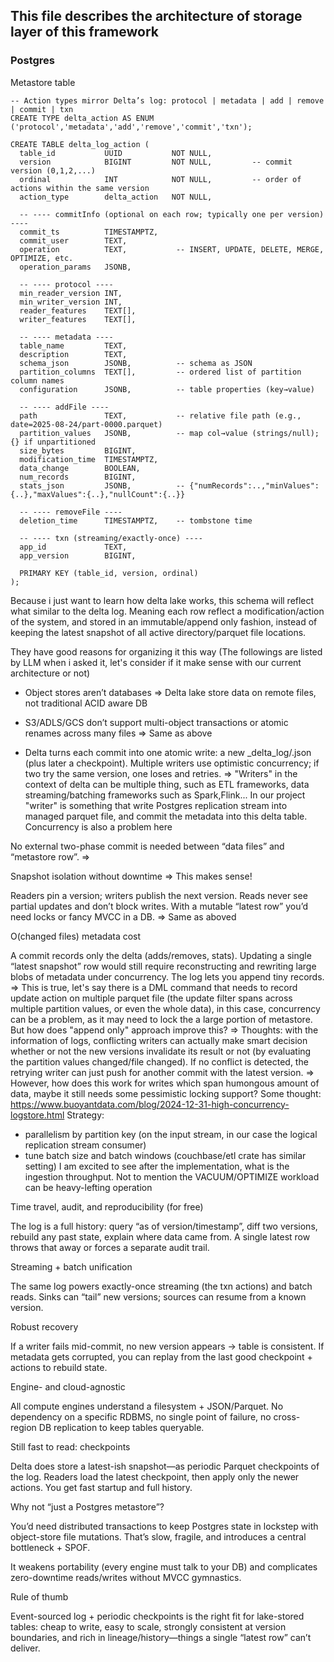 ## This file describes the architecture of storage layer of this framework

### Postgres
Metastore table
```
-- Action types mirror Delta’s log: protocol | metadata | add | remove | commit | txn
CREATE TYPE delta_action AS ENUM ('protocol','metadata','add','remove','commit','txn');

CREATE TABLE delta_log_action (
  table_id           UUID           NOT NULL,
  version            BIGINT         NOT NULL,         -- commit version (0,1,2,...)
  ordinal            INT            NOT NULL,         -- order of actions within the same version
  action_type        delta_action   NOT NULL,

  -- ---- commitInfo (optional on each row; typically one per version) ----
  commit_ts          TIMESTAMPTZ,
  commit_user        TEXT,
  operation          TEXT,           -- INSERT, UPDATE, DELETE, MERGE, OPTIMIZE, etc.
  operation_params   JSONB,

  -- ---- protocol ----
  min_reader_version INT,
  min_writer_version INT,
  reader_features    TEXT[],
  writer_features    TEXT[],

  -- ---- metadata ----
  table_name         TEXT,
  description        TEXT,
  schema_json        JSONB,          -- schema as JSON
  partition_columns  TEXT[],         -- ordered list of partition column names
  configuration      JSONB,          -- table properties (key→value)

  -- ---- addFile ----
  path               TEXT,           -- relative file path (e.g., date=2025-08-24/part-0000.parquet)
  partition_values   JSONB,          -- map col→value (strings/null); {} if unpartitioned
  size_bytes         BIGINT,
  modification_time  TIMESTAMPTZ,
  data_change        BOOLEAN,
  num_records        BIGINT,
  stats_json         JSONB,          -- {"numRecords":..,"minValues":{..},"maxValues":{..},"nullCount":{..}}

  -- ---- removeFile ----
  deletion_time      TIMESTAMPTZ,    -- tombstone time

  -- ---- txn (streaming/exactly-once) ----
  app_id             TEXT,
  app_version        BIGINT,

  PRIMARY KEY (table_id, version, ordinal)
);
```

Because i just want to learn how delta lake works, this schema will reflect what similar to the delta log. Meaning
each row reflect a modification/action of the system, and stored in an immutable/append only fashion, instead of keeping the latest snapshot of all active directory/parquet file locations.

They have good reasons for organizing it this way (The followings are listed by LLM when i asked it, let's consider if it make sense with our current architecture or not)
- Object stores aren’t databases 
=> Delta lake store data on remote files, not traditional ACID aware DB

- S3/ADLS/GCS don’t support multi-object transactions or atomic renames across many files 
=> Same as above

- Delta turns each commit into one atomic write: a new _delta_log/<version>.json (plus later a checkpoint). Multiple writers use optimistic concurrency; if two try the same version, one loses and retries.
=> "Writers" in the context of delta can be multiple thing, such as ETL frameworks, data streaming/batching frameworks such as Spark,Flink... In our project "writer" is something that write Postgres replication stream into managed parquet file, and commit the metadata into this delta table. Concurrency is also a problem here

No external two-phase commit is needed between “data files” and “metastore row”.
=>  

Snapshot isolation without downtime
=> This makes sense!

Readers pin a version; writers publish the next version. Reads never see partial updates and don’t block writes. With a mutable “latest row” you’d need locks or fancy MVCC in a DB.
=> Same as aboved

O(changed files) metadata cost

A commit records only the delta (adds/removes, stats). Updating a single “latest snapshot” row would still require reconstructing and rewriting large blobs of metadata under concurrency. The log lets you append tiny records.
=> This is true, let's say there is a DML command that needs to record update action on multiple parquet file (the update filter spans across multiple partition values, or even the whole data), in this case, concurrency can be a problem, as it may need to lock the a large portion of metastore. But how does "append only" approach improve this? 
=> Thoughts: with the information of logs, conflicting writers can actually make smart decision whether or not the new versions invalidate its result or not (by evaluating the partition values changed/file changed). If no conflict is detected, the retrying writer can just push for another commit with the latest version.
=> However, how does this work for writes which span humongous amount of data, maybe it still needs some pessimistic locking support?
Some thought: https://www.buoyantdata.com/blog/2024-12-31-high-concurrency-logstore.html
Strategy:
- parallelism by partition key (on the input stream, in our case the logical replication stream consumer)
- tune batch size and batch windows (couchbase/etl crate has similar setting)
I am excited to see after the implementation, what is the ingestion throughput. Not to mention the VACUUM/OPTIMIZE workload can be heavy-lefting operation


Time travel, audit, and reproducibility (for free)

The log is a full history: query “as of version/timestamp”, diff two versions, rebuild any past state, explain where data came from. A single latest row throws that away or forces a separate audit trail.

Streaming + batch unification

The same log powers exactly-once streaming (the txn actions) and batch reads. Sinks can “tail” new versions; sources can resume from a known version.

Robust recovery

If a writer fails mid-commit, no new version appears → table is consistent. If metadata gets corrupted, you can replay from the last good checkpoint + actions to rebuild state.

Engine- and cloud-agnostic

All compute engines understand a filesystem + JSON/Parquet. No dependency on a specific RDBMS, no single point of failure, no cross-region DB replication to keep tables queryable.

Still fast to read: checkpoints

Delta does store a latest-ish snapshot—as periodic Parquet checkpoints of the log. Readers load the latest checkpoint, then apply only the newer actions. You get fast startup and full history.

Why not “just a Postgres metastore”?

You’d need distributed transactions to keep Postgres state in lockstep with object-store file mutations. That’s slow, fragile, and introduces a central bottleneck + SPOF.

It weakens portability (every engine must talk to your DB) and complicates zero-downtime reads/writes without MVCC gymnastics.

Rule of thumb

Event-sourced log + periodic checkpoints is the right fit for lake-stored tables: cheap to write, easy to scale, strongly consistent at version boundaries, and rich in lineage/history—things a single “latest row” can’t deliver.
